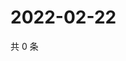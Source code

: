 # 2022-02-22

共 0 条

<!-- BEGIN WEIBO -->
<!-- 最后更新时间 Tue Feb 22 2022 20:21:15 GMT+0800 (China Standard Time) -->

<!-- END WEIBO -->

